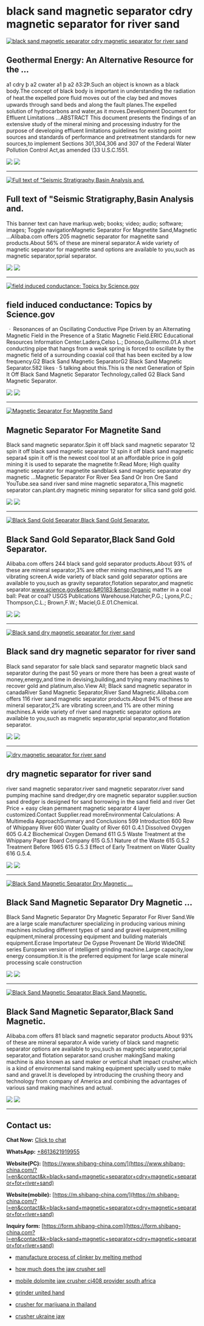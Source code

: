 # black sand magnetic separator cdry magnetic separator for river sand

<a href="https://swt.shibang-china.com/?l=en&img&k=black+sand+magnetic+separator+cdry+magnetic+separator+for+river+sand" target="_blank">![black sand magnetic separator cdry magnetic separator for river sand](http://static.shibang-china.com/all-800x300/1057.jpg)</a>

## Geothermal Energy: An Alternative Resource for the …
a1 cdry &#254; a2 cwater a1 &#254; a2 &#240;3:2&#222;.Such an object is known as a black body.The concept of black body is important in understanding the radiation of heat.the expelled pore ﬂuid moves out of the clay bed and moves upwards through sand beds and along the fault planes.The expelled solution of hydrocarbons and water,as it moves.Development Document for Effluent Limitations …ABSTRACT This document presents the findings of an extensive study of the mineral mining and processing industry for the purpose of developing effluent limitations guidelines for existing point sources and standards of performance and pretreatment standards for new sources,to implement Sections 301,304,306 and 307 of the Federal Water Pollution Control Act,as amended (33 U.S.C.1551.


<a href="https://whatsapp.shibangsoft.com/WhatsApp.php" target="_blank" title="WhatsApp">![](http://static.shibang-china.com/icon/whatsapp.png)</a> <a href="https://swt.shibang-china.com/?l=en&icon&k=black+sand+magnetic+separator+cdry+magnetic+separator+for+river+sand" target="_blank">![](http://static.shibang-china.com/icon/chat-en.png)</a>

---

<a href="https://swt.shibang-china.com/?l=en&img&k=black+sand+magnetic+separator+cdry+magnetic+separator+for+river+sand" target="_blank">![Full text of &quot;Seismic Stratigraphy,Basin Analysis and.](http://static.shibang-china.com/all-800x300/312.jpg)</a>

## Full text of &quot;Seismic Stratigraphy,Basin Analysis and.
This banner text can have markup.web; books; video; audio; software; images; Toggle navigationMagnetic Separator For Magnetite Sand,Magnetic …Alibaba.com offers 205 magnetic separator for magnetite sand products.About 56% of these are mineral separator.A wide variety of magnetic separator for magnetite sand options are available to you,such as magnetic separator,sprial separator.


<a href="https://whatsapp.shibangsoft.com/WhatsApp.php" target="_blank" title="WhatsApp">![](http://static.shibang-china.com/icon/whatsapp.png)</a> <a href="https://swt.shibang-china.com/?l=en&icon&k=black+sand+magnetic+separator+cdry+magnetic+separator+for+river+sand" target="_blank">![](http://static.shibang-china.com/icon/chat-en.png)</a>

---

<a href="https://swt.shibang-china.com/?l=en&img&k=black+sand+magnetic+separator+cdry+magnetic+separator+for+river+sand" target="_blank">![field induced conductance: Topics by Science.gov](http://static.shibang-china.com/all-800x300/42.jpg)</a>

## field induced conductance: Topics by Science.gov
&ensp;&#0183;&ensp;Resonances of an Oscillating Conductive Pipe Driven by an Alternating Magnetic Field in the Presence of a Static Magnetic Field.ERIC Educational Resources Information Center.Ladera,Celso L.; Donoso,Guillermo.01.A short conducting pipe that hangs from a weak spring is forced to oscillate by the magnetic field of a surrounding coaxial coil that has been excited by a low frequency.G2 Black Sand Magnetic SeparatorG2 Black Sand Magnetic Separator.582 likes &#183; 5 talking about this.This is the next Generation of Spin It Off Black Sand Magnetic Separator Technology,called G2 Black Sand Magnetic Separator.


<a href="https://whatsapp.shibangsoft.com/WhatsApp.php" target="_blank" title="WhatsApp">![](http://static.shibang-china.com/icon/whatsapp.png)</a> <a href="https://swt.shibang-china.com/?l=en&icon&k=black+sand+magnetic+separator+cdry+magnetic+separator+for+river+sand" target="_blank">![](http://static.shibang-china.com/icon/chat-en.png)</a>

---

<a href="https://swt.shibang-china.com/?l=en&img&k=black+sand+magnetic+separator+cdry+magnetic+separator+for+river+sand" target="_blank">![Magnetic Separator For Magnetite Sand](http://static.shibang-china.com/all-800x300/696.jpg)</a>

## Magnetic Separator For Magnetite Sand
Black sand magnetic separator.Spin it off black sand magnetic separator 12 spin it off black sand magnetic separator 12 spin it off black sand magnetic separa4 spin it off is the newest cool tool at an affordable price in gold mining it is used to separate the magnetite fr.Read More; High quality magnetic separator for magnetite sandblack sand magnetic separator dry magnetic …Magnetic Separator For River Sea Sand Or Iron Ore Sand YouTube.sea sand river sand mine magnetic separator.a,This magnetic separator can.plant.dry magnetic mining separator for silica sand gold gold.


<a href="https://whatsapp.shibangsoft.com/WhatsApp.php" target="_blank" title="WhatsApp">![](http://static.shibang-china.com/icon/whatsapp.png)</a> <a href="https://swt.shibang-china.com/?l=en&icon&k=black+sand+magnetic+separator+cdry+magnetic+separator+for+river+sand" target="_blank">![](http://static.shibang-china.com/icon/chat-en.png)</a>

---

<a href="https://swt.shibang-china.com/?l=en&img&k=black+sand+magnetic+separator+cdry+magnetic+separator+for+river+sand" target="_blank">![Black Sand Gold Separator,Black Sand Gold Separator.](http://static.shibang-china.com/all-800x300/266.jpg)</a>

## Black Sand Gold Separator,Black Sand Gold Separator.
Alibaba.com offers 244 black sand gold separator products.About 93% of these are mineral separator,3% are other mining machines,and 1% are vibrating screen.A wide variety of black sand gold separator options are available to you,such as gravity separator,flotation separator,and magnetic separator.www.science.gov&ensp;&#0183;&ensp;Organic matter in a coal ball: Peat or coal? USGS Publications Warehouse.Hatcher,P.G.; Lyons,P.C.; Thompson,C.L.; Brown,F.W.; Maciel,G.E.01.Chemical.


<a href="https://whatsapp.shibangsoft.com/WhatsApp.php" target="_blank" title="WhatsApp">![](http://static.shibang-china.com/icon/whatsapp.png)</a> <a href="https://swt.shibang-china.com/?l=en&icon&k=black+sand+magnetic+separator+cdry+magnetic+separator+for+river+sand" target="_blank">![](http://static.shibang-china.com/icon/chat-en.png)</a>

---

<a href="https://swt.shibang-china.com/?l=en&img&k=black+sand+magnetic+separator+cdry+magnetic+separator+for+river+sand" target="_blank">![Black sand dry magnetic separator for river sand](http://static.shibang-china.com/all-800x300/585.jpg)</a>

## Black sand dry magnetic separator for river sand
Black sand separator for sale black sand separator magnetic black sand separator during the past 50 years or more there has been a great waste of money,energy,and time in devising,building,and trying many machines to recover gold and platinum,also.View All; Black sand magnetic separator in canadaRiver Sand Magnetic Separator,River Sand Magnetic.Alibaba.com offers 116 river sand magnetic separator products.About 94% of these are mineral separator,2% are vibrating screen,and 1% are other mining machines.A wide variety of river sand magnetic separator options are available to you,such as magnetic separator,sprial separator,and flotation separator.


<a href="https://whatsapp.shibangsoft.com/WhatsApp.php" target="_blank" title="WhatsApp">![](http://static.shibang-china.com/icon/whatsapp.png)</a> <a href="https://swt.shibang-china.com/?l=en&icon&k=black+sand+magnetic+separator+cdry+magnetic+separator+for+river+sand" target="_blank">![](http://static.shibang-china.com/icon/chat-en.png)</a>

---

<a href="https://swt.shibang-china.com/?l=en&img&k=black+sand+magnetic+separator+cdry+magnetic+separator+for+river+sand" target="_blank">![dry magnetic separator for river sand](http://static.shibang-china.com/all-800x300/511.jpg)</a>

## dry magnetic separator for river sand
river sand magnetic separator.river sand magnetic separator.river sand pumping machine sand dredger,dry ore magnetic separator supplier.suction sand dredger is designed for sand borrowing in the sand field and river Get Price + easy clean permanent magnetic separator 4 layer customized.Contact Supplier.read moreEnvironmental Calculations: A Multimedia ApproachSummary and Conclusions 599 Introduction 600 Row of Whippany River 600 Water Quality of River 601 G.4.1 Dissolved Oxygen 605 G.4.2 Biochemical Oxygen Demand 611 G.5 Waste Treatment at the Whippany Paper Board Company 615 G.5.1 Nature of the Waste 615 G.5.2 Treatment Before 1965 615 G.5.3 Effect of Early Treatment on Water Quality 616 G.5.4.


<a href="https://whatsapp.shibangsoft.com/WhatsApp.php" target="_blank" title="WhatsApp">![](http://static.shibang-china.com/icon/whatsapp.png)</a> <a href="https://swt.shibang-china.com/?l=en&icon&k=black+sand+magnetic+separator+cdry+magnetic+separator+for+river+sand" target="_blank">![](http://static.shibang-china.com/icon/chat-en.png)</a>

---

<a href="https://swt.shibang-china.com/?l=en&img&k=black+sand+magnetic+separator+cdry+magnetic+separator+for+river+sand" target="_blank">![Black Sand Magnetic Separator Dry Magnetic …](http://static.shibang-china.com/all-800x300/440.jpg)</a>

## Black Sand Magnetic Separator Dry Magnetic …
Black Sand Magnetic Separator Dry Magnetic Separator For River Sand.We are a large scale manufacturer specializing in producing various mining machines including different types of sand and gravel equipment,milling equipment,mineral processing equipment and building materials equipment.Ecrase Importateur De Gypse Provenant De World WideONE series European version of intelligent grinding machine.Large capacity,low energy consumption.It is the preferred equipment for large scale mineral processing scale construction


<a href="https://whatsapp.shibangsoft.com/WhatsApp.php" target="_blank" title="WhatsApp">![](http://static.shibang-china.com/icon/whatsapp.png)</a> <a href="https://swt.shibang-china.com/?l=en&icon&k=black+sand+magnetic+separator+cdry+magnetic+separator+for+river+sand" target="_blank">![](http://static.shibang-china.com/icon/chat-en.png)</a>

---

<a href="https://swt.shibang-china.com/?l=en&img&k=black+sand+magnetic+separator+cdry+magnetic+separator+for+river+sand" target="_blank">![Black Sand Magnetic Separator,Black Sand Magnetic.](http://static.shibang-china.com/all-800x300/897.jpg)</a>

## Black Sand Magnetic Separator,Black Sand Magnetic.
Alibaba.com offers 81 black sand magnetic separator products.About 93% of these are mineral separator.A wide variety of black sand magnetic separator options are available to you,such as magnetic separator,sprial separator,and flotation separator.sand crusher makingSand making machine is also known as sand maker or vertical shaft impact crusher,which is a kind of environmental sand making equipment specially used to make sand and gravel.It is developed by introducing the crushing theory and technology from company of America and combining the advantages of various sand making machines and actual.


<a href="https://whatsapp.shibangsoft.com/WhatsApp.php" target="_blank" title="WhatsApp">![](http://static.shibang-china.com/icon/whatsapp.png)</a> <a href="https://swt.shibang-china.com/?l=en&icon&k=black+sand+magnetic+separator+cdry+magnetic+separator+for+river+sand" target="_blank">![](http://static.shibang-china.com/icon/chat-en.png)</a>

---
## Contact us:

**Chat Now:** [Click to chat](https://swt.shibang-china.com?l=en&contact&k=black+sand+magnetic+separator+cdry+magnetic+separator+for+river+sand)

**WhatsApp:**  [+8613621919955](https://whatsapp.shibangsoft.com/WhatsApp.php)

**Website(PC):** [https://www.shibang-china.com/](https://www.shibang-china.com/?l=en&contact&k=black+sand+magnetic+separator+cdry+magnetic+separator+for+river+sand)

**Website(mobile):** [https://m.shibang-china.com/](https://m.shibang-china.com/?l=en&contact&k=black+sand+magnetic+separator+cdry+magnetic+separator+for+river+sand)

**Inquiry form:** [https://form.shibang-china.com](https://form.shibang-china.com?l=en&contact&k=black+sand+magnetic+separator+cdry+magnetic+separator+for+river+sand)

* [manufacture process of clinker by melting method](../161/manufacture%20process%20of%20clinker%20by%20melting%20method.md)

* [how much does the jaw crusher sell ](../165/how%20much%20does%20the%20jaw%20crusher%20sell%20.md)

* [mobile dolomite jaw crusher cj408 provider south africa](../166/mobile%20dolomite%20jaw%20crusher%20cj408%20provider%20south%20africa.md)

* [grinder united hand](../162/grinder%20united%20hand.md)

* [crusher for marijuana in thailand](../170/crusher%20for%20marijuana%20in%20thailand.md)

* [crusher ukraine jaw](../165/crusher%20ukraine%20jaw.md)